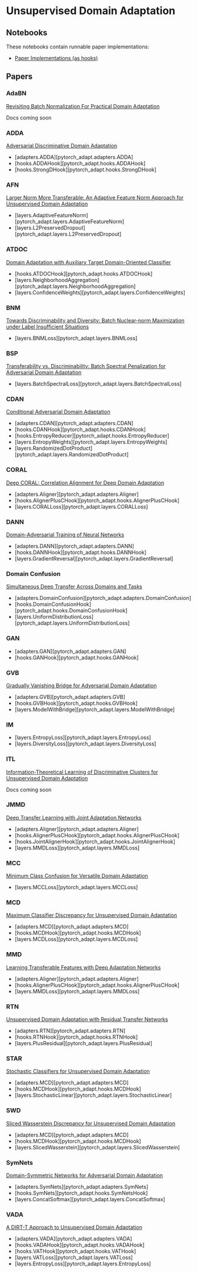 # Unsupervised Domain Adaptation

## Notebooks
These notebooks contain runnable paper implementations:

- [Paper Implementations (as hooks)](https://github.com/KevinMusgrave/pytorch-adapt/blob/main/examples/getting_started/PaperImplementationsAsHooks.ipynb)


## Papers

### AdaBN
[Revisiting Batch Normalization For Practical Domain Adaptation](https://arxiv.org/abs/1603.04779)

Docs coming soon


### ADDA
[Adversarial Discriminative Domain Adaptation](https://arxiv.org/abs/1702.05464)

- [adapters.ADDA][pytorch_adapt.adapters.ADDA]
- [hooks.ADDAHook][pytorch_adapt.hooks.ADDAHook]
- [hooks.StrongDHook][pytorch_adapt.hooks.StrongDHook]


### AFN
[Larger Norm More Transferable: An Adaptive Feature Norm Approach for Unsupervised Domain Adaptation](https://arxiv.org/abs/1811.07456)

- [layers.AdaptiveFeatureNorm][pytorch_adapt.layers.AdaptiveFeatureNorm]
- [layers.L2PreservedDropout][pytorch_adapt.layers.L2PreservedDropout]


### ATDOC
[Domain Adaptation with Auxiliary Target Domain-Oriented Classifier](https://arxiv.org/abs/2007.04171)

- [hooks.ATDOCHook][pytorch_adapt.hooks.ATDOCHook]
- [layers.NeighborhoodAggregation][pytorch_adapt.layers.NeighborhoodAggregation]
- [layers.ConfidenceWeights][pytorch_adapt.layers.ConfidenceWeights]


### BNM
[Towards Discriminability and Diversity: Batch Nuclear-norm Maximization under Label Insufficient Situations](https://arxiv.org/abs/2003.12237)

- [layers.BNMLoss][pytorch_adapt.layers.BNMLoss]


### BSP
[Transferability vs. Discriminability: Batch Spectral Penalization for Adversarial Domain Adaptation](http://proceedings.mlr.press/v97/chen19i.html)

- [layers.BatchSpectralLoss][pytorch_adapt.layers.BatchSpectralLoss]


### CDAN
[Conditional Adversarial Domain Adaptation](https://arxiv.org/abs/1705.10667)

- [adapters.CDAN][pytorch_adapt.adapters.CDAN]
- [hooks.CDANHook][pytorch_adapt.hooks.CDANHook]
- [hooks.EntropyReducer][pytorch_adapt.hooks.EntropyReducer]
- [layers.EntropyWeights][pytorch_adapt.layers.EntropyWeights]
- [layers.RandomizedDotProduct][pytorch_adapt.layers.RandomizedDotProduct]


### CORAL
[Deep CORAL: Correlation Alignment for Deep Domain Adaptation](https://arxiv.org/abs/1607.01719)

- [adapters.Aligner][pytorch_adapt.adapters.Aligner]
- [hooks.AlignerPlusCHook][pytorch_adapt.hooks.AlignerPlusCHook]
- [layers.CORALLoss][pytorch_adapt.layers.CORALLoss]


### DANN
[Domain-Adversarial Training of Neural Networks](https://arxiv.org/abs/1505.07818)

- [adapters.DANN][pytorch_adapt.adapters.DANN]
- [hooks.DANNHook][pytorch_adapt.hooks.DANNHook]
- [layers.GradientReversal][pytorch_adapt.layers.GradientReversal]


### Domain Confusion
[Simultaneous Deep Transfer Across Domains and Tasks](https://arxiv.org/abs/1510.02192)

- [adapters.DomainConfusion][pytorch_adapt.adapters.DomainConfusion]
- [hooks.DomainConfusionHook][pytorch_adapt.hooks.DomainConfusionHook]
- [layers.UniformDistributionLoss][pytorch_adapt.layers.UniformDistributionLoss]


### GAN

- [adapters.GAN][pytorch_adapt.adapters.GAN]
- [hooks.GANHook][pytorch_adapt.hooks.GANHook]


### GVB
[Gradually Vanishing Bridge for Adversarial Domain Adaptation](https://arxiv.org/abs/2003.13183)

- [adapters.GVB][pytorch_adapt.adapters.GVB]
- [hooks.GVBHook][pytorch_adapt.hooks.GVBHook]
- [layers.ModelWithBridge][pytorch_adapt.layers.ModelWithBridge]


### IM

- [layers.EntropyLoss][pytorch_adapt.layers.EntropyLoss]
- [layers.DiversityLoss][pytorch_adapt.layers.DiversityLoss]


### ITL 
[Information-Theoretical Learning of Discriminative Clusters for Unsupervised Domain Adaptation](https://icml.cc/2012/papers/566.pdf)

Docs coming soon


### JMMD
[Deep Transfer Learning with Joint Adaptation Networks](https://arxiv.org/abs/1605.06636)

- [adapters.Aligner][pytorch_adapt.adapters.Aligner]
- [hooks.AlignerPlusCHook][pytorch_adapt.hooks.AlignerPlusCHook]
- [hooks.JointAlignerHook][pytorch_adapt.hooks.JointAlignerHook]
- [layers.MMDLoss][pytorch_adapt.layers.MMDLoss]


### MCC
[Minimum Class Confusion for Versatile Domain Adaptation](https://arxiv.org/abs/1912.03699)

- [layers.MCCLoss][pytorch_adapt.layers.MCCLoss]


### MCD
[Maximum Classifier Discrepancy for Unsupervised Domain Adaptation](https://arxiv.org/abs/1712.02560)

- [adapters.MCD][pytorch_adapt.adapters.MCD]
- [hooks.MCDHook][pytorch_adapt.hooks.MCDHook]
- [layers.MCDLoss][pytorch_adapt.layers.MCDLoss]


### MMD
[Learning Transferable Features with Deep Adaptation Networks](https://arxiv.org/abs/1502.02791)

- [adapters.Aligner][pytorch_adapt.adapters.Aligner]
- [hooks.AlignerPlusCHook][pytorch_adapt.hooks.AlignerPlusCHook]
- [layers.MMDLoss][pytorch_adapt.layers.MMDLoss]


### RTN
[Unsupervised Domain Adaptation with Residual Transfer Networks](https://arxiv.org/abs/1602.04433)

- [adapters.RTN][pytorch_adapt.adapters.RTN]
- [hooks.RTNHook][pytorch_adapt.hooks.RTNHook]
- [layers.PlusResidual][pytorch_adapt.layers.PlusResidual]


### STAR
[Stochastic Classifiers for Unsupervised Domain Adaptation](https://xiatian-zhu.github.io/papers/LuEtAl_CVPR2020.pdf)

- [adapters.MCD][pytorch_adapt.adapters.MCD]
- [hooks.MCDHook][pytorch_adapt.hooks.MCDHook]
- [layers.StochasticLinear][pytorch_adapt.layers.StochasticLinear]


### SWD
[Sliced Wasserstein Discrepancy for Unsupervised Domain Adaptation](https://arxiv.org/abs/1903.04064)

- [adapters.MCD][pytorch_adapt.adapters.MCD]
- [hooks.MCDHook][pytorch_adapt.hooks.MCDHook]
- [layers.SlicedWasserstein][pytorch_adapt.layers.SlicedWasserstein]


### SymNets
[Domain-Symmetric Networks for Adversarial Domain Adaptation](https://arxiv.org/abs/1904.04663)

- [adapters.SymNets][pytorch_adapt.adapters.SymNets]
- [hooks.SymNets][pytorch_adapt.hooks.SymNetsHook]
- [layers.ConcatSoftmax][pytorch_adapt.layers.ConcatSoftmax]


### VADA
[A DIRT-T Approach to Unsupervised Domain Adaptation](https://arxiv.org/abs/1802.08735)

- [adapters.VADA][pytorch_adapt.adapters.VADA]
- [hooks.VADAHook][pytorch_adapt.hooks.VADAHook]
- [hooks.VATHook][pytorch_adapt.hooks.VATHook]
- [layers.VATLoss][pytorch_adapt.layers.VATLoss]
- [layers.EntropyLoss][pytorch_adapt.layers.EntropyLoss]
